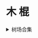 # 木 棍
<details>
<summary>树场合集
</summary>
```
小小机场 xxjc.uno <br>
——可签到获取流量
```
<br>

[老王VPN](http://www.guandao.cc/app/37) or  [老王VPN](http://)
</details>
